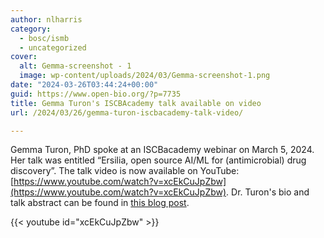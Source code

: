 ```yaml
---
author: nlharris
category:
  - bosc/ismb
  - uncategorized
cover:
  alt: Gemma-screenshot - 1
  image: wp-content/uploads/2024/03/Gemma-screenshot-1.png
date: "2024-03-26T03:44:24+00:00"
guid: https://www.open-bio.org/?p=7735
title: Gemma Turon's ISCBAcademy talk available on video
url: /2024/03/26/gemma-turon-iscbacademy-talk-video/

---
```

Gemma Turon, PhD spoke at an ISCBacademy webinar on March 5, 2024. Her talk was entitled “Ersilia, open source AI/ML for (antimicrobial) drug discovery”. The talk video is now available on YouTube: [https://www.youtube.com/watch?v=xcEkCuJpZbw](https://www.youtube.com/watch?v=xcEkCuJpZbw). Dr. Turon's bio and talk abstract can be found in [this blog post](/2024/02/08/iscbacademy-gemma-turon/).

{{< youtube id="xcEkCuJpZbw" >}}

